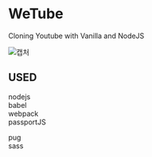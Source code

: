 # WeTube

Cloning Youtube with Vanilla and NodeJS

![캡처](https://user-images.githubusercontent.com/28701069/103111704-57140a00-4693-11eb-84b9-723bfcd4e42f.PNG)

## USED

nodejs <br/>
babel <br/>
webpack <br/>
passportJS <br/>

pug <br/>
sass
